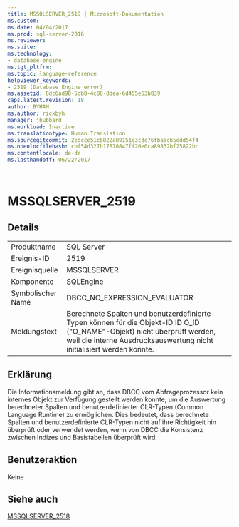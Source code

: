 ```yaml
---
title: MSSQLSERVER_2519 | Microsoft-Dokumentation
ms.custom: 
ms.date: 04/04/2017
ms.prod: sql-server-2016
ms.reviewer: 
ms.suite: 
ms.technology:
- database-engine
ms.tgt_pltfrm: 
ms.topic: language-reference
helpviewer_keywords:
- 2519 (Database Engine error)
ms.assetid: 8dc6ad98-5db8-4c88-8dea-6d455e63b839
caps.latest.revision: 18
author: BYHAM
ms.author: rickbyh
manager: jhubbard
ms.workload: Inactive
ms.translationtype: Human Translation
ms.sourcegitcommit: 2edcce51c6822a89151c3c3c76fbaacb5edd54f4
ms.openlocfilehash: cbf54d327b17870847ff20e0ca89832bf25822bc
ms.contentlocale: de-de
ms.lasthandoff: 06/22/2017

---
```

# <a name="mssqlserver2519"></a>MSSQLSERVER_2519
  
## <a name="details"></a>Details  
  
|||  
|-|-|  
|Produktname|SQL Server|  
|Ereignis-ID|2519|  
|Ereignisquelle|MSSQLSERVER|  
|Komponente|SQLEngine|  
|Symbolischer Name|DBCC_NO_EXPRESSION_EVALUATOR|  
|Meldungstext|Berechnete Spalten und benutzerdefinierte Typen können für die Objekt-ID ID O_ID ("O_NAME"-Objekt) nicht überprüft werden, weil die interne Ausdrucksauswertung nicht initialisiert werden konnte.|  
  
## <a name="explanation"></a>Erklärung  
Die Informationsmeldung gibt an, dass DBCC vom Abfrageprozessor kein internes Objekt zur Verfügung gestellt werden konnte, um die Auswertung berechneter Spalten und benutzerdefinierter CLR-Typen (Common Language Runtime) zu ermöglichen. Dies bedeutet, dass berechnete Spalten und benutzerdefinierte CLR-Typen nicht auf ihre Richtigkeit hin überprüft oder verwendet werden, wenn von DBCC die Konsistenz zwischen Indizes und Basistabellen überprüft wird.  
  
## <a name="user-action"></a>Benutzeraktion  
Keine  
  
## <a name="see-also"></a>Siehe auch  
[MSSQLSERVER_2518](~/relational-databases/errors-events/mssqlserver-2518-database-engine-error.md)  
  

